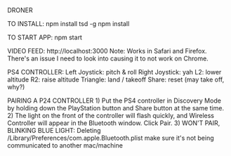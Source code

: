 DRONER

TO INSTALL:
    npm install tsd -g
    npm install

TO START APP:
    npm start


VIDEO FEED:
    http://localhost:3000
    Note: Works in Safari and Firefox.  There's an issue I need to look into causing
    it to not work on Chrome.


PS4 CONTROLLER:
    Left Joystick:  pitch & roll
    Right Joystick: yah
    L2:             lower altitude
    R2:             raise altitude
    Triangle:       land / takeoff
    Share:          reset (may take off, why?)



PAIRING A P24 CONTROLLER
    1) Put the PS4 controller in Discovery Mode by holding down the PlayStation button and Share button at the same time.
    2) The light on the front of the controller will flash quickly, and Wireless Controller will appear in the Bluetooth window. Click Pair.
    3) WON'T PAIR, BLINKING BLUE LIGHT: Deleting /Library/Preferences/com.apple.Bluetooth.plist
        make sure it's not being communicated to another mac/machine




